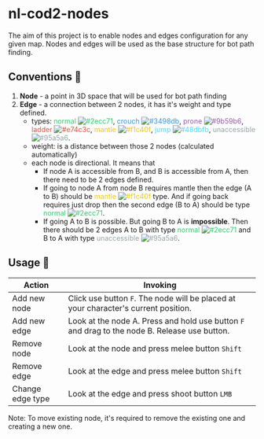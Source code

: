 # nl-cod2-nodes

The aim of this project is to enable nodes and edges configuration for any given map. Nodes and edges will be used as the base structure for bot path finding.

## Conventions 🧐

1. **Node** - a point in 3D space that will be used for bot path finding
2. **Edge** - a connection between 2 nodes, it has it's weight and type defined.
    - types:
    <span style="color: rgb(46, 204, 113)">normal ![#2ecc71](https://placehold.co/12x12/2ecc71/2ecc71.png)</span>,
    <span style="color: rgb(52, 152, 219)">crouch ![#3498db](https://placehold.co/12x12/3498db/3498db.png)</span>,
    <span style="color: rgb(155, 89, 182)">prone ![#9b59b6](https://placehold.co/12x12/9b59b6/9b59b6.png)</span>,
    <span style="color: rgb(231, 76, 60)">ladder ![#e74c3c](https://placehold.co/12x12/e74c3c/e74c3c.png)</span>,
    <span style="color: rgb(241, 196, 15)">mantle ![#f1c40f](https://placehold.co/12x12/f1c40f/f1c40f.png)</span>,
    <span style="color: rgb(72, 219, 251)">jump ![#48dbfb](https://placehold.co/12x12/48dbfb/48dbfb.png)</span>,
    <span style="color: rgb(149, 165, 166)">unaccessible ![#95a5a6](https://placehold.co/12x12/95a5a6/95a5a6.png)</span>.
    - weight: is a distance between those 2 nodes (calculated automatically)
    - each node is directional. It means that
        - If node A is accessible from B, and B is accessible from A, then there need to be 2 edges defined.
        - If going to node A from node B requires mantle then the edge (A to B) should be <span style="color: rgb(241, 196, 15)">mantle ![#f1c40f](https://placehold.co/12x12/f1c40f/f1c40f.png)</span> type. And if going back requires just drop then the second edge (B to A) should be type <span style="color: rgb(46, 204, 113)">normal ![#2ecc71](https://placehold.co/12x12/2ecc71/2ecc71.png)</span>. 
        - If going A to B is possible. But going B to A is **impossible**. Then there should be 2 edges A to B with type <span style="color: rgb(46, 204, 113)">normal ![#2ecc71](https://placehold.co/12x12/2ecc71/2ecc71.png)</span> and B to A with type <span style="color: rgb(149, 165, 166)">unaccessible ![#95a5a6](https://placehold.co/12x12/95a5a6/95a5a6.png)</span>.

## Usage 🚀

| Action | Invoking |
| ----------- | ----------- |
| Add new node | Click use button `F`. The node will be placed at your character's current position. |
| Add new edge | Look at the node A. Press and hold use button `F` and drag to the node B. Release use button. |
| Remove node | Look at the node and press melee button `Shift` |
| Remove edge | Look at the edge and press melee button `Shift` |
| Change edge type | Look at the edge and press shoot button `LMB` |

Note: To move existing node, it's required to remove the existing one and creating a new one.